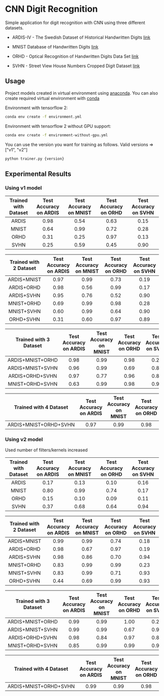 # CNN Digit Recognition

Simple application for digit recognition with CNN using three different datasets.

 * ARDIS-IV - The Swedish Dataset of Historical Handwritten Digits [link](https://ardisdataset.github.io/ARDIS/)

 * MNIST Database of Handwritten Digits [link](https://keras.io/datasets/)

 * ORHD - Optical Recognition of Handwritten Digits Data Set [link](https://archive.ics.uci.edu/ml/datasets/Optical+Recognition+of+Handwritten+Digits)

 * SVHN - Street View House Numbers Cropped Digit Dataset [link](http://www.iapr-tc11.org/mediawiki/index.php?title=The_Street_View_House_Numbers_%28SVHN%29_Dataset)

## Usage

Project models created in virtual environment using [anaconda](https://www.anaconda.com/).
You can also create required virtual environment with [conda](https://docs.conda.io/projects/conda/en/latest/user-guide/tasks/manage-environments.html#creating-an-environment-from-an-environment-yml-file)

Environment with tensorflow 2:

```sh
conda env create -f environment.yml
```

Environment with tensorflow 2 without GPU support:

```sh
conda env create -f environment-without-gpu.yml
```

You can use the version you want for training as follows. Valid versions => ["v1", "v2"]

```python
python trainer.py {version}
```

## Experimental Results

### Using v1 model

| Trained with Dataset    | Test Accuracy on ARDIS | Test Accuracy on MNIST | Test Accuracy on ORHD | Test Accuracy on SVHN |
| :---------------------: | :--------------------: | :--------------------: | :-------------------: | :-------------------: |
| ARDIS                   | 0.98                   | 0.54                   | 0.63                  | 0.15                  |
| MNIST                   | 0.64                   | 0.99                   | 0.72                  | 0.28                  |
| ORHD                    | 0.31                   | 0.25                   | 0.97                  | 0.13                  |
| SVHN                    | 0.25                   | 0.59                   | 0.45                  | 0.90                  |

| Trained with 2 Dataset  | Test Accuracy on ARDIS | Test Accuracy on MNIST | Test Accuracy on ORHD | Test Accuracy on SVHN |
| :---------------------: | :--------------------: | :--------------------: | :-------------------: | :-------------------: |
| ARDIS+MNIST             | 0.97                   | 0.99                   | 0.73                  | 0.19                  |
| ARDIS+ORHD              | 0.98                   | 0.56                   | 0.99                  | 0.17                  |
| ARDIS+SVHN              | 0.95                   | 0.76                   | 0.52                  | 0.90                  |
| MNIST+ORHD              | 0.69                   | 0.99                   | 0.98                  | 0.28                  |
| MNIST+SVHN              | 0.60                   | 0.99                   | 0.64                  | 0.90                  |
| ORHD+SVHN               | 0.31                   | 0.60                   | 0.97                  | 0.89                  |

| Trained with 3 Dataset  | Test Accuracy on ARDIS | Test Accuracy on MNIST | Test Accuracy on ORHD | Test Accuracy on SVHN |
| :---------------------: | :--------------------: | :--------------------: | :-------------------: | :-------------------: |
| ARDIS+MNIST+ORHD        | 0.98                   | 0.99                   | 0.98                  | 0.22                  |
| ARDIS+MNIST+SVHN        | 0.96                   | 0.99                   | 0.69                  | 0.88                  |
| ARDIS+ORHD+SVHN         | 0.97                   | 0.77                   | 0.96                  | 0.86                  |
| MNIST+ORHD+SVHN         | 0.63                   | 0.99                   | 0.98                  | 0.90                  |

| Trained with 4 Dataset  | Test Accuracy on ARDIS | Test Accuracy on MNIST | Test Accuracy on ORHD | Test Accuracy on SVHN |
| :---------------------: | :--------------------: | :--------------------: | :-------------------: | :-------------------: |
| ARDIS+MNIST+ORHD+SVHN   | 0.97                   | 0.99                   | 0.98                  | 0.90                  |

### Using v2 model

Used number of filters/kernels increased

| Trained with Dataset    | Test Accuracy on ARDIS | Test Accuracy on MNIST | Test Accuracy on ORHD | Test Accuracy on SVHN |
| :---------------------: | :--------------------: | :--------------------: | :-------------------: | :-------------------: |
| ARDIS                   | 0.17                   | 0.13                   | 0.10                  | 0.16                  |
| MNIST                   | 0.80                   | 0.99                   | 0.74                  | 0.17                  |
| ORHD                    | 0.15                   | 0.10                   | 0.09                  | 0.11                  |
| SVHN                    | 0.37                   | 0.68                   | 0.64                  | 0.94                  |

| Trained with 2 Dataset  | Test Accuracy on ARDIS | Test Accuracy on MNIST | Test Accuracy on ORHD | Test Accuracy on SVHN |
| :---------------------: | :--------------------: | :--------------------: | :-------------------: | :-------------------: |
| ARDIS+MNIST             | 0.99                   | 0.99                   | 0.74                  | 0.18                  |
| ARDIS+ORHD              | 0.98                   | 0.67                   | 0.97                  | 0.19                  |
| ARDIS+SVHN              | 0.98                   | 0.86                   | 0.70                  | 0.94                  |
| MNIST+ORHD              | 0.83                   | 0.99                   | 0.99                  | 0.23                  |
| MNIST+SVHN              | 0.83                   | 0.99                   | 0.71                  | 0.93                  |
| ORHD+SVHN               | 0.44                   | 0.69                   | 0.99                  | 0.93                  |

| Trained with 3 Dataset  | Test Accuracy on ARDIS | Test Accuracy on MNIST | Test Accuracy on ORHD | Test Accuracy on SVHN |
| :---------------------: | :--------------------: | :--------------------: | :-------------------: | :-------------------: |
| ARDIS+MNIST+ORHD        | 0.99                   | 0.99                   | 1.00                  | 0.21                  |
| ARDIS+MNIST+SVHN        | 0.99                   | 0.99                   | 0.67                  | 0.92                  |
| ARDIS+ORHD+SVHN         | 0.98                   | 0.84                   | 0.97                  | 0.88                  |
| MNIST+ORHD+SVHN         | 0.85                   | 0.99                   | 0.99                  | 0.93                  |

| Trained with 4 Dataset  | Test Accuracy on ARDIS | Test Accuracy on MNIST | Test Accuracy on ORHD | Test Accuracy on SVHN |
| :---------------------: | :--------------------: | :--------------------: | :-------------------: | :-------------------: |
| ARDIS+MNIST+ORHD+SVHN   | 0.99                   | 0.99                   | 0.98                  | 0.94                  |

